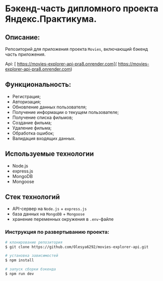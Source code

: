 # Бэкенд-часть дипломного проекта Яндекс.Практикума. 

## Описание:

Репозиторий для приложения проекта `Movies`, включающий бэкенд часть приложения.

Api: [ https://movies-explorer-api-pra8.onrender.com]( https://movies-explorer-api-pra8.onrender.com)

## Функциональность:
- Регистрация;
- Авторизация;
- Обновление данных пользователя;
- Получение информации о текущем пользователе;
- Получение списка фильмов;
- Создание фильма;
- Удаление фильма;
- Обработка ошибок;
- Валидация входящих данных.

## Используемые технологии
- Node.js
- express.js
- MongoDB
- Mongoose

## Стек технологий
- API-сервер на `Node.js` + `express.js`
- база данных на `MongoDB` + `Mongoose`
- хранение переменных окружения в `.env`-файле

### Инструкция по развертыванию проекта:
```bash
# клонирование репозитория
$ git clone https://github.com/Olesya6292/movies-explorer-api.git

# установка зависимостей
$ npm install

# запуск сборки бэкенда
$ npm run dev

```












